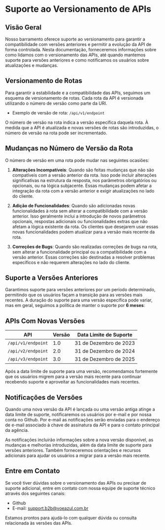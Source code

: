 # Suporte ao Versionamento de APIs

## Visão Geral
Nosso barramento oferece suporte ao versionamento para garantir a compatibilidade com versões anteriores e permitir a evolução da API de forma controlada. Nesta documentação, forneceremos informações sobre como lidamos com o versionamento das APIs, até quando mantemos suporte para versões anteriores e como notificamos os usuários sobre atualizações e mudanças.

## Versionamento de Rotas
Para garantir a estabilidade e a compatibilidade das APIs, seguimos um esquema de versionamento de rotas. Cada rota da API é versionada utilizando o número de versão como parte da URI.

- Exemplo de versão de rota: `/api/v1/endpoint`

O número de versão na rota indica a versão específica daquela rota. À medida que a API é atualizada e novas versões de rotas são introduzidas, o número de versão na rota pode ser incrementado.

## Mudanças no Número de Versão da Rota
O número de versão em uma rota pode mudar nas seguintes ocasiões:

1. **Alterações Incompatíveis**: Quando são feitas mudanças que não são compatíveis com a versão anterior da rota. Isso pode incluir alterações significativas na estrutura da resposta, nos parâmetros obrigatórios ou opcionais, ou na lógica subjacente. Essas mudanças podem afetar a integração da rota com a versão anterior e exigir atualizações no lado do cliente.

2. **Adição de Funcionalidades**: Quando são adicionadas novas funcionalidades à rota sem alterar a compatibilidade com a versão anterior. Isso geralmente inclui a introdução de novos parâmetros opcionais, respostas adicionais ou funcionalidades extras que não afetam a lógica existente da rota. Os clientes que desejarem usar essas novas funcionalidades podem atualizar para a versão mais recente da rota.

3. **Correções de Bugs**: Quando são realizadas correções de bugs na rota, sem alterar a funcionalidade principal ou a compatibilidade com a versão anterior. Essas correções são destinadas a resolver problemas específicos e não requerem alterações no lado do cliente.

## Suporte a Versões Anteriores
Garantimos suporte para versões anteriores por um período determinado, permitindo que os usuários façam a transição para as versões mais recentes. A duração do suporte para uma versão específica pode variar, mas em geral, seguimos a política de manter o suporte por __6 meses__:

## APIs Com Novas Versões
| API                   | Versão | Data Limite de Suporte |
|-----------------------|--------|-----------------------|
| `/api/v1/endpoint`    | 1.0    | 31 de Dezembro de 2023 |
| `/api/v2/endpoint`    | 2.0    | 31 de Dezembro de 2024 |
| `/api/v3/endpoint`    | 3.0    | 31 de Dezembro de 2025 |

Após a data limite de suporte para uma versão, recomendamos fortemente que os usuários migrem para a versão mais recente para continuar recebendo suporte e aproveitar as funcionalidades mais recentes.

## Notificações de Versões
Quando uma nova versão da API é lançada ou uma versão antiga atinge a data limite de suporte, notificaremos os usuários por e-mail e por nossa conta no Github. Por e-mail as notificações serão enviadas para o endereço de e-mail associado à chave de assinatura da API e para o contato principal da agência.

As notificações incluirão informações sobre a nova versão disponível, as mudanças e melhorias introduzidas, além da data limite de suporte para versões anteriores. Também forneceremos orientações e recursos adicionais para ajudar os usuários a migrar para a versão mais recente.

## Entre em Contato
Se você tiver dúvidas sobre o versionamento das APIs ou precisar de suporte adicional, entre em contato com nossa equipe de suporte técnico através dos seguintes canais:

- Github
- E-mail: support.b2b@voeazul.com.br

Estamos prontos para ajudá-lo com qualquer dúvida ou consulta relacionada às versões das APIs.